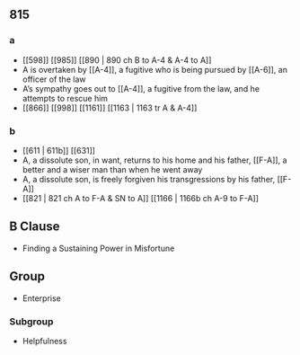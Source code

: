 ## 815
### a
- [[598]] [[985]] [[890 | 890 ch B to A-4 &amp; A-4 to A]] 
- A is overtaken by [[A-4]], a fugitive who is being pursued by [[A-6]], an officer of the law
- A’s sympathy goes out to [[A-4]], a fugitive from the law, and he attempts to rescue him
- [[866]] [[998]] [[1161]] [[1163 | 1163 tr A &amp; A-4]] 

### b
- [[611 | 611b]] [[631]] 
- A, a dissolute son, in want, returns to his home and his father, [[F-A]], a better and a wiser man than when he went away
- A, a dissolute son, is freely forgiven his transgressions by his father, [[F-A]]
- [[821 | 821 ch A to F-A &amp; SN to A]] [[1166 | 1166b ch A-9 to F-A]] 

## B Clause
- Finding a Sustaining Power in Misfortune

## Group
- Enterprise

### Subgroup
- Helpfulness

